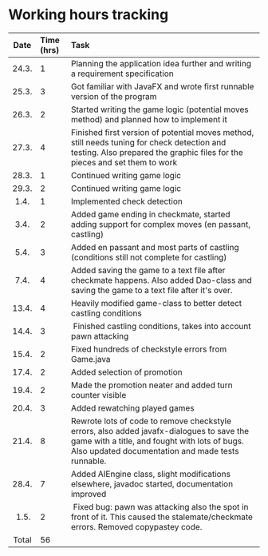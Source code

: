# Working hours tracking

| Date | Time (hrs) | Task |
| :----: | :-----| :-----|
| 24.3. | 1 | Planning the application idea further and writing a requirement specification |
| 25.3. | 3 | Got familiar with JavaFX and wrote first runnable version of the program |
| 26.3. | 2 | Started writing the game logic (potential moves method) and planned how to implement it |
| 27.3. | 4 | Finished first version of potential moves method, still needs tuning for check detection and testing. Also prepared the graphic files for the pieces and set them to work |
| 28.3. | 1 | Continued writing game logic |
| 29.3. | 2 | Continued writing game logic |
| 1.4.  | 1 | Implemented check detection |
| 3.4.  | 2 | Added game ending in checkmate, started adding support for complex moves (en passant, castling) |
| 5.4.  | 3 | Added en passant and most parts of castling (conditions still not complete for castling) |
| 7.4.  | 4 | Added saving the game to a text file after checkmate happens. Also added Dao-class and saving the game to a text file after it's over. |
| 13.4. | 4 | Heavily modified game-class to better detect castling conditions |
| 14.4. | 3 | Finished castling conditions, takes into account pawn attacking |
| 15.4. | 2 | Fixed hundreds of checkstyle errors from Game.java |
| 17.4. | 2 | Added selection of promotion |
| 19.4. | 2 | Made the promotion neater and added turn counter visible |
| 20.4. | 3 | Added rewatching played games |
| 21.4. | 8 | Rewrote lots of code to remove checkstyle errors, also added javafx-dialogues to save the game with a title, and fought with lots of bugs. Also updated documentation and made tests runnable. |
| 28.4. | 7 | Added AIEngine class, slight modifications elsewhere, javadoc started, documentation improved |
| 1.5.  | 2 | Fixed bug: pawn was attacking also the spot in front of it. This caused the stalemate/checkmate errors. Removed copypastey code. |
| Total | 56 | |
